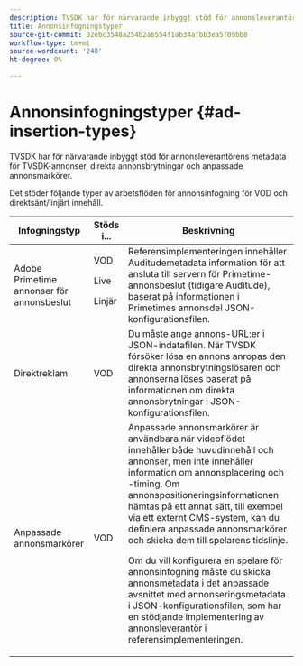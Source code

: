 ```yaml
---
description: TVSDK har för närvarande inbyggt stöd för annonsleverantörens metadata för TVSDK-annonser, direkta annonsbrytningar och anpassade annonsmarkörer.
title: Annonsinfogningstyper
source-git-commit: 02ebc3548a254b2a6554f1ab34afbb3ea5f09bb8
workflow-type: tm+mt
source-wordcount: '248'
ht-degree: 0%

---
```


# Annonsinfogningstyper {#ad-insertion-types}

TVSDK har för närvarande inbyggt stöd för annonsleverantörens metadata för TVSDK-annonser, direkta annonsbrytningar och anpassade annonsmarkörer.

Det stöder följande typer av arbetsflöden för annonsinfogning för VOD och direktsänt/linjärt innehåll.

<table id="table_1C3A659BDDB7453CA953A103045FCA01"> 
 <thead> 
  <tr> 
   <th colname="col1" class="entry"> Infogningstyp </th> 
   <th colname="col2" class="entry"> Stöds i... </th> 
   <th colname="col3" class="entry"> Beskrivning </th> 
  </tr>
 </thead>
 <tbody> 
  <tr> 
   <td colname="col1"> Adobe Primetime annonser för annonsbeslut </td> 
   <td colname="col2">VOD <p>Live </p> <p>Linjär </p> </td> 
   <td colname="col3">Referensimplementeringen innehåller <span class="codeph"> Auditudemetadata</span> information för att ansluta till servern för Primetime-annonsbeslut (tidigare Auditude), baserat på informationen i Primetimes annonsdel</a> JSON-konfigurationsfilen</a>. </td> 
  </tr> 
  <tr> 
   <td colname="col1"> Direktreklam </td> 
   <td colname="col2"> VOD </td> 
   <td colname="col3">Du måste ange annons-URL:er i JSON-indatafilen. När TVSDK försöker lösa en annons anropas den direkta annonsbrytningslösaren och annonserna löses baserat på informationen om direkta annonsbrytningar i JSON-konfigurationsfilen</a>. </td> 
  </tr> 
  <tr> 
   <td colname="col1"> Anpassade annonsmarkörer </td> 
   <td colname="col2"> VOD </td> 
   <td colname="col3">Anpassade annonsmarkörer är användbara när videoflödet innehåller både huvudinnehåll och annonser, men inte innehåller information om annonsplacering och -timing. Om annonspositioneringsinformationen hämtas på ett annat sätt, till exempel via ett externt CMS-system, kan du definiera anpassade annonsmarkörer och skicka dem till spelarens tidslinje. <p>Om du vill konfigurera en spelare för annonsinfogning måste du skicka annonsmetadata i det anpassade avsnittet med annonseringsmetadata i JSON-konfigurationsfilen</a>, som har en stödjande implementering av annonsleverantör i referensimplementeringen. </p> </td>
  </tr>
 </tbody>
</table>
